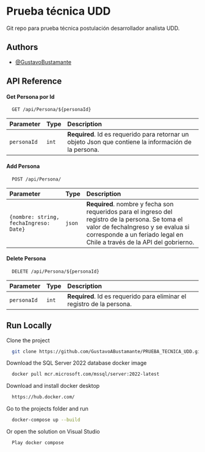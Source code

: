 
# Prueba técnica UDD

Git repo para prueba técnica postulación desarrollador analista UDD.


## Authors

- [@GustavoBustamante](https://github.com/GustavoABustamante)


## API Reference

#### Get Persona por Id

```http
  GET /api/Persona/${personaId}
```

| Parameter | Type     | Description                |
| :-------- | :------- | :------------------------- |
| `personaId` | `int` | **Required**. Id es requerido para retornar un objeto Json que contiene la información de la persona. |

#### Add Persona

```http
  POST /api/Persona/
```

| Parameter | Type     | Description                       |
| :-------- | :------- | :-------------------------------- |
| `{nombre: string, fechaIngreso: Date}`      | `json` | **Required**. nombre y fecha son requeridos para el ingreso del registro de la persona. Se toma el valor de fechaIngreso y se evalua si corresponde a un feriado legal en Chile a través de la API del gobrierno. |

#### Delete Persona

```http
  DELETE /api/Persona/${personaId}
```

| Parameter | Type     | Description                       |
| :-------- | :------- | :-------------------------------- |
| `personaId` | `int` | **Required**. Id es requerido para eliminar el registro de la persona. |



## Run Locally

Clone the project

```bash
  git clone https://github.com/GustavoABustamante/PRUEBA_TECNICA_UDD.git
```

Download the SQL Server 2022 database docker image

```bash
  docker pull mcr.microsoft.com/mssql/server:2022-latest
```

Download and install docker desktop

```bash
  https://hub.docker.com/
```

Go to the projects folder and run

```bash
  docker-compose up --build
```
Or open the solution on Visual Studio

```bash
  Play docker compose
```
